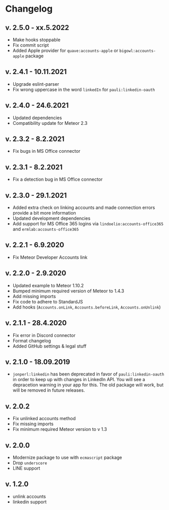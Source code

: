# Changelog

## v. 2.5.0 - xx.5.2022
* Make hooks stoppable
* Fix commit script
* Added Apple provider for `quave:accounts-apple` or `bigowl:accounts-apple` package

## v. 2.4.1 - 10.11.2021
* Upgrade eslint-parser
* Fix wrong uppercase in the word `linkedIn` for `pauli:linkedin-oauth`

## v. 2.4.0 - 24.6.2021

* Updated dependencies
* Compatibility update for Meteor 2.3

## v. 2.3.2 - 8.2.2021
* Fix bugs in MS Office connector

## v. 2.3.1 - 8.2.2021
* Fix a detection bug in MS Office connector

## v. 2.3.0 - 29.1.2021
* Added extra check on linking accounts and made connection errors provide a bit more information
* Updated development dependencies
* Add support for MS Office 365 logins via `lindoelio:accounts-office365` and `ermlab:accounts-office365`

## v. 2.2.1 - 6.9.2020
* Fix Meteor Developer Accounts link

## v. 2.2.0 - 2.9.2020
* Updated example to Meteor 1.10.2
* Bumped minimum required version of Meteor to 1.4.3
* Add missing imports
* Fix code to adhere to StandardJS
* Add hooks (`Accounts.onLink`, `Accounts.beforeLink`, `Accounts.onUnlink`)

## v. 2.1.1 - 28.4.2020
* Fix error in Discord connector
* Format changelog
* Added GitHub settings & legal stuff

## v. 2.1.0 - 18.09.2019
* `jonperl:linkedin` has been deprecated in favor of `pauli:linkedin-oauth` in order to keep up with changes in LinkedIn API. You will see a depracetion warning in your app for this. The old package will work, but will be removed in future releases.

## v. 2.0.2
* Fix unlinked accounts method
* Fix missing imports
* Fix minimum required Meteor version to v 1.3

## v. 2.0.0
* Modernize package to use with `ecmascript` package
* Drop `underscore`
* LINE support

## v. 1.2.0
* unlink accounts
* linkedin support
